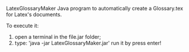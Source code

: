 LatexGlossaryMaker
Java program to automatically create a  Glossary.tex for Latex's documents.

To execute it: 
  1) open a terminal in the file.jar folder;
  2) type: 'java -jar LatexGlossaryMaker.jar' run it by press enter!
